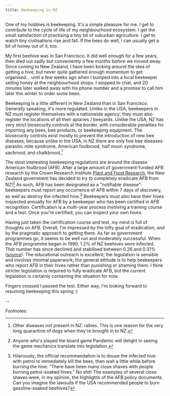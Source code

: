 ```yaml
---
title: Beekeeping in NZ
---
```


One of my hobbies is beekeeping. It's a simple pleasure for me. I get to
contribute to the cycle of life of my neighbourhood ecosystem. I get the small
satisfaction of practising a tiny bit of suburban agriculture. I get to watch
tiny civilisations rise and fall. If the bees do well, I can usually get a bit
of honey out of it, too.

My first beehive was in San Francisco. It did well enough for a few years, then
died out sadly but conveniently a few months before we moved away. Since coming
to New Zealand, I have been kicking around the idea of getting a hive, but
never quite gathered enough momentum to get organised... until a few weeks ago
when I bumped into a local beekeeper selling honey at the neighbourhood shops.
I stopped to chat, and 20 minutes later walked away with his phone number and a
promise to call him later this winter to order some bees.

Beekeeping is a little different in New Zealand than in San Francisco.
Generally speaking, it's more regulated. Unlike in the USA, beekeepers in NZ
must register themselves with a nationwide agency; they must also register the
locations of all their apiaries / beeyards. Unlike the USA, NZ has very strict
biosecurity controls at the border, with considerable penalties for importing
any bees, bee products, or beekeeping equipment. The biosecurity controls exist
mostly to prevent the introduction of new bee diseases, because unlike in the
USA, in NZ there are only five bee diseases: parasitic mite syndrome, American
foulbrood, half moon syndrome, sacbrood, and chalkbrood.[^1]

[^1]: Other diseases not present in NZ: rabies. This is one reason for the very long quarantine of dogs when they're brought in to NZ.

The most interesting beekeeping regulations are around the disease American
foulbrood (AFB). After a large amount of government-funded AFB research by the
Crown Research Institute [Plant and Food
Research](http://www.plantandfood.co.nz/), the New Zealand government has
decided to try to completely eradicate AFB from NZ![^2] As such, AFB has been
designated as a "notifiable disease": beekeepers must report any occurrence of
AFB within 7 days of discovery, as well as destroy the infected hive.[^3]
Beekeepers must also have their hives inspected annually for AFB by a beekeeper
who has been certified in AFB recognition. Certification is a multi-year
process involving a training course and a test. Once you're certified, you can
inspect your own hives.

[^2]: Anyone who's played the board game Pandemic will delight in seeing the game mechanics translate into legislation.

[^3]: Hilariously, the official recommendation is to douse the infected hive with petrol to immediately kill the bees, then wait a little while before burning the hive. "There have been many close shaves with people burning petrol-soaked hives." No shit! The examples of several close shaves were, in my opinion, the highlights of the AFB policy documents. Can you imagine the lawsuits if the USA recommended people to burn gasoline-soaked beehives?

Having just taken the certification course and test, my mind is full of
thoughts on AFB. Overall, I'm impressed by the lofty goal of eradication, and
by the pragmatic approach to getting there. As far as government programmes go,
it seems to be well run and moderately successful. When the AFB programme began
in 1990, 1.2% of NZ beehives were infected. That number has since declined and
stabilised between 0.26 and 0.31%
([source](https://afb.org.nz/incidence-of-american-foulbrood-disease-in-new-zealand/)).
The educational outreach is excellent; the legislation is sensible and involves
minimal paperwork; the general attitude is to help beekeepers who report AFB in
their hives rather than punishing or shaming them. I think stricter legislation
is required to fully eradicate AFB, but the current legislation is certainly
containing the situation for now.

Fingers crossed I passed the test. Either way, I'm looking forward to resuming
beekeeping this spring :)

--

Footnotes:
